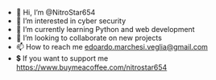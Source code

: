 - 👋 Hi, I’m @NitroStar654
- 👀 I’m interested in cyber security
- 🌱 I’m currently learning Python and web development
- 💞️ I’m looking to collaborate on new projects
- 📫 How to reach me edoardo.marchesi.veglia@gmail.com
- 💲 If you want to support me https://www.buymeacoffee.com/nitrostar654
<!---
NitroStar654/NitroStar654 is a ✨ special ✨ repository because its `README.md` (this file) appears on your GitHub profile.
You can click the Preview link to take a look at your changes.
--->
